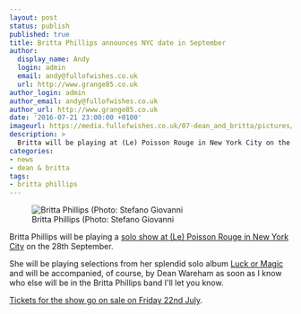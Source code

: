 ```yaml
---
layout: post
status: publish
published: true
title: Britta Phillips announces NYC date in September
author:
  display_name: Andy
  login: admin
  email: andy@fullofwishes.co.uk
  url: http://www.grange85.co.uk
author_login: admin
author_email: andy@fullofwishes.co.uk
author_url: http://www.grange85.co.uk
date: '2016-07-21 23:00:00 +0100'
imageurl: https://media.fullofwishes.co.uk/07-dean_and_britta/pictures/brittas-pledgemusic/britta-britta-stefano-giovanni.jpg
description: >
  Britta will be playing at (Le) Poisson Rouge in New York City on the 28th September. Tickets on sale Friday 22nd July.
categories:
- news
- dean & britta
tags:
- britta phillips
---
```

<figure class="caption aligncenter"><img src="https://media.fullofwishes.co.uk/07-dean_and_britta/pictures/brittas-pledgemusic/britta-britta-stefano-giovanni.jpg" alt="Britta Phillips (Photo: Stefano Giovanni" /><figcaption class="caption-text">Britta Phillips (Photo: Stefano Giovanni</figcaption></figure>

<p class="lead">Britta Phillips will be playing a <a href="http://lpr.com/lpr_events/britta-phillips-september-28th-2016/">solo show at (Le) Poisson Rouge in New York City</a> on the 28th September.</p>

<p>She will be playing selections from her splendid solo album <a href="https://www.fullofwishes.co.uk/database/dean-and-britta/releases/britta-phillips-luck-or-magic/">Luck or Magic</a> and will be accompanied, of course, by Dean Wareham as soon as I know who else will be in the Britta Phillips band I'll let you know.</p>

<p><a href="https://www.ticketprophet.com/events/10455/orders/new">Tickets for the show go on sale on Friday 22nd July</a>.</p>

